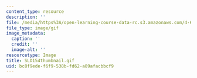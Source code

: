 ```yaml
---
content_type: resource
description: ''
file: /media/https%3A/open-learning-course-data-rc.s3.amazonaws.com/4-614-religious-architecture-and-islamic-cultures-fall-2002/bc8f9edef6f9538bfd62a89afacbbcf9_SLD154thumbnail.gif
file_type: image/gif
image_metadata:
  caption: ''
  credit: ''
  image-alt: ''
resourcetype: Image
title: SLD154thumbnail.gif
uid: bc8f9ede-f6f9-538b-fd62-a89afacbbcf9
---
```

